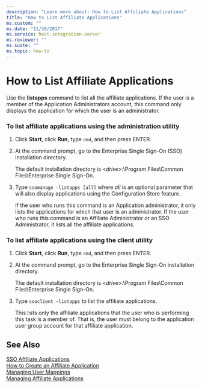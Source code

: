 ```yaml
---
description: "Learn more about: How to List Affiliate Applications"
title: "How to List Affiliate Applications"
ms.custom: ""
ms.date: "11/30/2017"
ms.service: host-integration-server
ms.reviewer: ""
ms.suite: ""
ms.topic: how-to
---
```

# How to List Affiliate Applications
Use the **listapps** command to list all the affiliate applications. If the user is a member of the Application Administrators account, this command only displays the application for which the user is an administrator.  
  
### To list affiliate applications using the administration utility  
  
1.  Click **Start**, click **Run**, type `cmd`, and then press ENTER.  
  
2.  At the command prompt, go to the Enterprise Single Sign-On (SSO) installation directory.  
  
     The default installation directory is \<*drive*>:\Program Files\Common Files\Enterprise Single Sign-On.  
  
3.  Type `ssomanage -listapps [all]` where *all* is an optional parameter that will also display applications using the Configuration Store feature.  
  
     If the user who runs this command is an Application administrator, it only lists the applications for which that user is an administrator. If the user who runs this command is an Affiliate Administrator or an SSO Administrator, it lists all the affiliate applications.  
  
### To list affiliate applications using the client utility  
  
1.  Click **Start**, click **Run**, type `cmd`, and then press ENTER.  
  
2.  At the command prompt, go to the Enterprise Single Sign-On installation directory.  
  
     The default installation directory is \<*drive*>:\Program Files\Common Files\Enterprise Single Sign-On.  
  
3.  Type `ssoclient –listapps` to list the affiliate applications.  
  
     This lists only the affiliate applications that the user who is performing this task is a member of. That is, the user must belong to the application user group account for that affiliate application.  
  
## See Also  
 [SSO Affiliate Applications](../esso/sso-affiliate-applications.md)   
 [How to Create an Affiliate Application](../esso/how-to-create-an-affiliate-application.md)   
 [Managing User Mappings](../esso/managing-user-mappings.md)   
 [Managing Affiliate Applications](../esso/managing-affiliate-applications.md)
